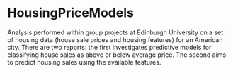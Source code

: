 # HousingPriceModels
Analysis performed within group projects at Edinburgh University on a set of housing data (house sale prices and housing features) for an American city. There are two reports: the first investigates predictive models for classifying house sales as above or below average price. The second aims to predict housing sales using the available features. 
